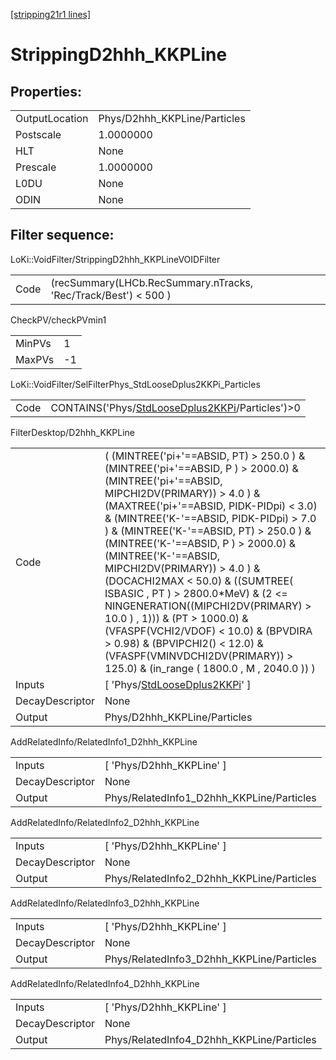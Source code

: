 [[stripping21r1 lines]](./stripping21r1-index)

# StrippingD2hhh_KKPLine

## Properties:

|                |                              |
|----------------|------------------------------|
| OutputLocation | Phys/D2hhh_KKPLine/Particles |
| Postscale      | 1.0000000                    |
| HLT            | None                         |
| Prescale       | 1.0000000                    |
| L0DU           | None                         |
| ODIN           | None                         |

## Filter sequence:

LoKi::VoidFilter/StrippingD2hhh_KKPLineVOIDFilter

|      |                                                                 |
|------|-----------------------------------------------------------------|
| Code | (recSummary(LHCb.RecSummary.nTracks, 'Rec/Track/Best') \< 500 ) |

CheckPV/checkPVmin1

|        |     |
|--------|-----|
| MinPVs | 1   |
| MaxPVs | -1  |

LoKi::VoidFilter/SelFilterPhys_StdLooseDplus2KKPi_Particles

|      |                                                                                                        |
|------|--------------------------------------------------------------------------------------------------------|
| Code | CONTAINS('Phys/[StdLooseDplus2KKPi](./stripping21r1-commonparticles-stdloosedplus2kkpi)/Particles')\>0 |

FilterDesktop/D2hhh_KKPLine

|                 |                                                                                                                                                                                                                                                                                                                                                                                                                                                                                                                                                                                                                                                                                  |
|-----------------|----------------------------------------------------------------------------------------------------------------------------------------------------------------------------------------------------------------------------------------------------------------------------------------------------------------------------------------------------------------------------------------------------------------------------------------------------------------------------------------------------------------------------------------------------------------------------------------------------------------------------------------------------------------------------------|
| Code            | ( (MINTREE('pi+'==ABSID, PT) \> 250.0 ) & (MINTREE('pi+'==ABSID, P ) \> 2000.0) & (MINTREE('pi+'==ABSID, MIPCHI2DV(PRIMARY)) \> 4.0 ) & (MAXTREE('pi+'==ABSID, PIDK-PIDpi) \< 3.0) & (MINTREE('K-'==ABSID, PIDK-PIDpi) \> 7.0 ) & (MINTREE('K-'==ABSID, PT) \> 250.0 ) & (MINTREE('K-'==ABSID, P ) \> 2000.0) & (MINTREE('K-'==ABSID, MIPCHI2DV(PRIMARY)) \> 4.0 ) & (DOCACHI2MAX \< 50.0) & ((SUMTREE( ISBASIC , PT ) \> 2800.0\*MeV) & (2 \<= NINGENERATION((MIPCHI2DV(PRIMARY) \> 10.0 ) , 1))) & (PT \> 1000.0) & (VFASPF(VCHI2/VDOF) \< 10.0) & (BPVDIRA \> 0.98) & (BPVIPCHI2() \< 12.0) & (VFASPF(VMINVDCHI2DV(PRIMARY)) \> 125.0) & (in_range ( 1800.0 , M , 2040.0 )) ) |
| Inputs          | [ 'Phys/[StdLooseDplus2KKPi](./stripping21r1-commonparticles-stdloosedplus2kkpi)' ]                                                                                                                                                                                                                                                                                                                                                                                                                                                                                                                                                                                            |
| DecayDescriptor | None                                                                                                                                                                                                                                                                                                                                                                                                                                                                                                                                                                                                                                                                             |
| Output          | Phys/D2hhh_KKPLine/Particles                                                                                                                                                                                                                                                                                                                                                                                                                                                                                                                                                                                                                                                     |

AddRelatedInfo/RelatedInfo1_D2hhh_KKPLine

|                 |                                           |
|-----------------|-------------------------------------------|
| Inputs          | [ 'Phys/D2hhh_KKPLine' ]                |
| DecayDescriptor | None                                      |
| Output          | Phys/RelatedInfo1_D2hhh_KKPLine/Particles |

AddRelatedInfo/RelatedInfo2_D2hhh_KKPLine

|                 |                                           |
|-----------------|-------------------------------------------|
| Inputs          | [ 'Phys/D2hhh_KKPLine' ]                |
| DecayDescriptor | None                                      |
| Output          | Phys/RelatedInfo2_D2hhh_KKPLine/Particles |

AddRelatedInfo/RelatedInfo3_D2hhh_KKPLine

|                 |                                           |
|-----------------|-------------------------------------------|
| Inputs          | [ 'Phys/D2hhh_KKPLine' ]                |
| DecayDescriptor | None                                      |
| Output          | Phys/RelatedInfo3_D2hhh_KKPLine/Particles |

AddRelatedInfo/RelatedInfo4_D2hhh_KKPLine

|                 |                                           |
|-----------------|-------------------------------------------|
| Inputs          | [ 'Phys/D2hhh_KKPLine' ]                |
| DecayDescriptor | None                                      |
| Output          | Phys/RelatedInfo4_D2hhh_KKPLine/Particles |
